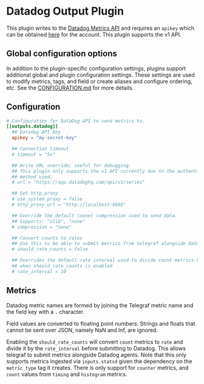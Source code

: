 # Datadog Output Plugin

This plugin writes to the [Datadog Metrics API][metrics] and requires an
`apikey` which can be obtained [here][apikey] for the account. This plugin
supports the v1 API.

## Global configuration options <!-- @/docs/includes/plugin_config.md -->

In addition to the plugin-specific configuration settings, plugins support
additional global and plugin configuration settings. These settings are used to
modify metrics, tags, and field or create aliases and configure ordering, etc.
See the [CONFIGURATION.md][CONFIGURATION.md] for more details.

[CONFIGURATION.md]: ../../../docs/CONFIGURATION.md#plugins

## Configuration

```toml @sample.conf
# Configuration for DataDog API to send metrics to.
[[outputs.datadog]]
  ## Datadog API key
  apikey = "my-secret-key"

  ## Connection timeout.
  # timeout = "5s"

  ## Write URL override; useful for debugging.
  ## This plugin only supports the v1 API currently due to the authentication
  ## method used.
  # url = "https://app.datadoghq.com/api/v1/series"

  ## Set http_proxy
  # use_system_proxy = false
  # http_proxy_url = "http://localhost:8888"

  ## Override the default (none) compression used to send data.
  ## Supports: "zlib", "none"
  # compression = "none"

  ## Convert counts to rates
  ## Use this to be able to submit metrics from telegraf alongside Datadog agent
  # should_rate_counts = false

  ## Overrides the default rate interval used to divide count metrics by
  ## when should_rate_counts is enabled
  # rate_interval = 10
```

## Metrics

Datadog metric names are formed by joining the Telegraf metric name and the
field key with a `.` character.

Field values are converted to floating point numbers.  Strings and floats that
cannot be sent over JSON, namely NaN and Inf, are ignored.

Enabling the `should_rate_counts` will convert `count` metrics to `rate`
and divide it by the `rate_interval` before submitting to Datadog.
This allows telegraf to submit metrics alongside Datadog agents.
Note that this only supports metrics ingested via `inputs.statsd` given
the dependency on the `metric_type` tag it creates. There is only support for
`counter` metrics, and `count` values from `timing` and `histogram` metrics.

[metrics]: https://docs.datadoghq.com/api/v1/metrics/#submit-metrics
[apikey]: https://app.datadoghq.com/account/settings#api
